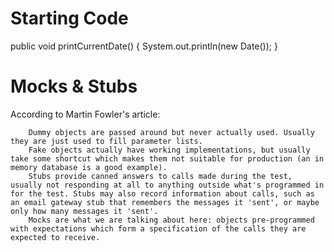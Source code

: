 # Starting Code

public void printCurrentDate() {
    System.out.println(new Date());
}

# Mocks & Stubs

According to Martin Fowler's article:

        Dummy objects are passed around but never actually used. Usually they are just used to fill parameter lists.
        Fake objects actually have working implementations, but usually take some shortcut which makes them not suitable for production (an in memory database is a good example).
        Stubs provide canned answers to calls made during the test, usually not responding at all to anything outside what's programmed in for the test. Stubs may also record information about calls, such as an email gateway stub that remembers the messages it 'sent', or maybe only how many messages it 'sent'.
        Mocks are what we are talking about here: objects pre-programmed with expectations which form a specification of the calls they are expected to receive.

